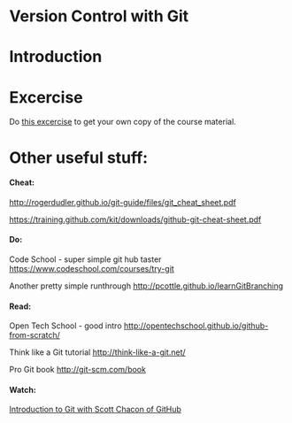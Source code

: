 # Version Control with Git

# Introduction



# Excercise

Do [this excercise](https://github.com/fugufisch/hu_bp_python_course/blob/master/01_git/exercise.md) to get your own copy of the course material.

# Other useful stuff:

#### Cheat:
http://rogerdudler.github.io/git-guide/files/git_cheat_sheet.pdf

https://training.github.com/kit/downloads/github-git-cheat-sheet.pdf

#### Do:
Code School - super simple git hub taster https://www.codeschool.com/courses/try-git

Another pretty simple runthrough http://pcottle.github.io/learnGitBranching

#### Read:
Open Tech School - good intro http://opentechschool.github.io/github-from-scratch/

Think like a Git tutorial http://think-like-a-git.net/

Pro Git book http://git-scm.com/book

#### Watch:
[Introduction to Git with Scott Chacon of GitHub](https://www.youtube.com/watch?v=ZDR433b0HJY)
